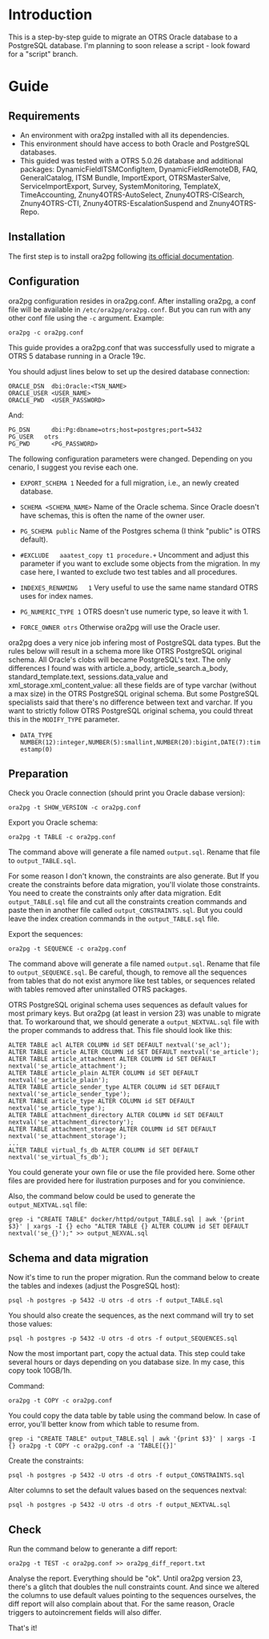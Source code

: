 # Introduction

This is a step-by-step guide to migrate an OTRS Oracle database to a PostgreSQL database.
I'm planning to soon release a script - look foward for a "script" branch.

# Guide

## Requirements

- An environment with ora2pg installed with all its dependencies.
- This environment should have access to both Oracle and PostgreSQL databases. 
- This guided was tested with a OTRS 5.0.26 database and additional packages: 
DynamicFieldITSMConfigItem, DynamicFieldRemoteDB, FAQ, GeneralCatalog, ITSM Bundle, 
ImportExport, OTRSMasterSalve, ServiceImportExport, Survey, SystemMonitoring, 
TemplateX, TimeAccounting, Znuny4OTRS-AutoSelect, Znuny4OTRS-CISearch, 
Znuny4OTRS-CTI, Znuny4OTRS-EscalationSuspend and Znuny4OTRS-Repo.

## Installation

The first step is to install ora2pg following [its official documentation](https://ora2pg.darold.net/documentation.html#INSTALLATION).

## Configuration

ora2pg configuration resides in ora2pg.conf. After installing ora2pg, a conf 
file will be available in ```/etc/ora2pg/ora2pg.conf```.
But you can run with any other conf file using the ```-c``` argument. Example:

```
ora2pg -c ora2pg.conf
```

This guide provides a ora2pg.conf that was successfully used to migrate a OTRS 5
database running in a Oracle 19c.

You should adjust lines below to set up the desired database connection:

```
ORACLE_DSN	dbi:Oracle:<TSN_NAME>
ORACLE_USER	<USER_NAME>
ORACLE_PWD	<USER_PASSWORD>
```

And:

```
PG_DSN		dbi:Pg:dbname=otrs;host=postgres;port=5432
PG_USER	  otrs
PG_PWD		<PG_PASSWORD>
```

The following configuration parameters were changed. Depending on you cenario, I
suggest you revise each one.

- ```EXPORT_SCHEMA 1``` Needed for a full migration, i.e., an newly created database.

- ```SCHEMA <SCHEMA_NAME>``` Name of the Oracle schema. Since Oracle doesn't have
schemas, this is often the name of the owner user.

- ```PG_SCHEMA public``` Name of the Postgres schema (I think "public" is OTRS default).

- ```#EXCLUDE	aaatest_copy t1 procedure.+``` Uncomment and adjust this parameter
if you want to exclude some objects from the migration. In my case here, I wanted
to exclude two test tables and all procedures.

- ```INDEXES_RENAMING	1``` Very useful to use the same name standard OTRS uses
for index names.

- ```PG_NUMERIC_TYPE 1``` OTRS doesn't use numeric type, so leave it with 1.

- ```FORCE_OWNER otrs``` Otherwise ora2pg will use the Oracle user.

ora2pg does a very nice job infering most of PostgreSQL data types. 
But the rules below will result in a schema more like OTRS PostgreSQL original
schema. 
All Oracle's clobs will became PostgreSQL's text. 
The only differences I found was with article.a_body, article_search.a_body, 
standard_template.text, sessions.data_value and xml_storage.xml_content_value:
all these fields are of type varchar (without a max size) in the OTRS PostgreSQL
original schema.
But some PostgreSQL specialists said that there's no difference between text and
varchar.
If you want to strictly follow OTRS PostgreSQL original schema, you could threat
this in the ```MODIFY_TYPE``` parameter.

- ```DATA_TYPE NUMBER(12):integer,NUMBER(5):smallint,NUMBER(20):bigint,DATE(7):timestamp(0)```

## Preparation

Check you Oracle connection (should print you Oracle dabase version):

```
ora2pg -t SHOW_VERSION -c ora2pg.conf
```

Export you Oracle schema:

```
ora2pg -t TABLE -c ora2pg.conf
```

The command above will generate a file named ```output.sql```.
Rename that file to ```output_TABLE.sql```.

For some reason I don't known, the constraints are also generate. 
But If you create the constraints before data migration, you'll violate those
constraints.
You need to create the constraints only after data migration.
Edit ```output_TABLE.sql``` file and cut all the constraints creation commands
and paste then in another file called ```output_CONSTRAINTS.sql```.
But you could leave the index creation commands in the ```output_TABLE.sql``` file.

Export the sequences:

```
ora2pg -t SEQUENCE -c ora2pg.conf
```

The command above will generate a file named ```output.sql```.
Rename that file to ```output_SEQUENCE.sql```. Be careful, though, to remove all
the sequences from tables that do not exist anymore like test tables, or sequences
related with tables removed after uninstalled OTRS packages.

OTRS PostgreSQL original schema uses sequences as default values for most primary keys.
But ora2pg (at least in version 23) was unable to migrate that. To workaround that,
we should generate a ```output_NEXTVAL.sql``` file with the proper commands to
address that.
This file should look like this:

```
ALTER TABLE acl ALTER COLUMN id SET DEFAULT nextval('se_acl');
ALTER TABLE article ALTER COLUMN id SET DEFAULT nextval('se_article');
ALTER TABLE article_attachment ALTER COLUMN id SET DEFAULT nextval('se_article_attachment');
ALTER TABLE article_plain ALTER COLUMN id SET DEFAULT nextval('se_article_plain');
ALTER TABLE article_sender_type ALTER COLUMN id SET DEFAULT nextval('se_article_sender_type');
ALTER TABLE article_type ALTER COLUMN id SET DEFAULT nextval('se_article_type');
ALTER TABLE attachment_directory ALTER COLUMN id SET DEFAULT nextval('se_attachment_directory');
ALTER TABLE attachment_storage ALTER COLUMN id SET DEFAULT nextval('se_attachment_storage');
...
ALTER TABLE virtual_fs_db ALTER COLUMN id SET DEFAULT nextval('se_virtual_fs_db');
```

You could generate your own file or use the file provided here. Some other files
are provided here for ilustration purposes and for you convinience.

Also, the command below could be used to generate the ```output_NEXTVAL.sql``` file:

```
grep -i "CREATE TABLE" docker/httpd/output_TABLE.sql | awk '{print $3}' | xargs -I {} echo "ALTER TABLE {} ALTER COLUMN id SET DEFAULT nextval('se_{}');" >> output_NEXVAL.sql
```

## Schema and data migration

Now it's time to run the proper migration. Run the command below to create the
tables and indexes (adjust the PosgreSQL host):

```
psql -h postgres -p 5432 -U otrs -d otrs -f output_TABLE.sql
```

You should also create the sequences, as the next command will try to set those
values:

```
psql -h postgres -p 5432 -U otrs -d otrs -f output_SEQUENCES.sql
```

Now the most important part, copy the actual data. This step could take several
hours or days depending on you database size. In my case, this copy took 10GB/1h.

Command:

```
ora2pg -t COPY -c ora2pg.conf
```

You could copy the data table by table using the command below. In case of error,
you'll better know from which table to resume from.

```
grep -i "CREATE TABLE" output_TABLE.sql | awk '{print $3}' | xargs -I {} ora2pg -t COPY -c ora2pg.conf -a 'TABLE[{}]'
```

Create the constraints:

```
psql -h postgres -p 5432 -U otrs -d otrs -f output_CONSTRAINTS.sql
```

Alter columns to set the default values based on the sequences nextval:

```
psql -h postgres -p 5432 -U otrs -d otrs -f output_NEXTVAL.sql
```

## Check

Run the command below to generante a diff report:

```
ora2pg -t TEST -c ora2pg.conf >> ora2pg_diff_report.txt
```

Analyse the report. Everything should be "ok". Until ora2pg version 23, there's
a glitch that doubles the null constraints count. And since we altered the columns
to use default values pointing to the sequences ourselves, the diff report will
also complain about that. For the same reason, Oracle triggers to autoincrement
fields will also differ.

That's it!
